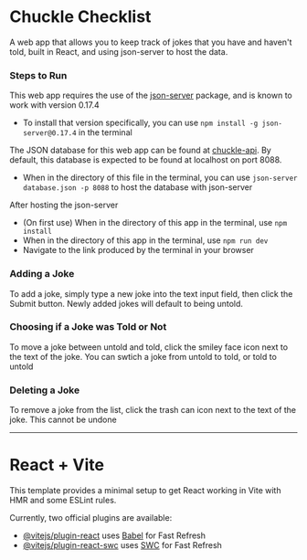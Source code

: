 # Chuckle Checklist

A web app that allows you to keep track of jokes that you have and haven't told, built in React, and using json-server to host the data. 

### Steps to Run

This web app requires the use of the [json-server](https://github.com/typicode/json-server) package, and is known to work with version 0.17.4
- To install that version specifically, you can use `npm install -g json-server@0.17.4` in the terminal

The JSON database for this web app can be found at [chuckle-api](https://github.com/ztrouy/chuckle-api). By default, this database is expected to be found at localhost on port 8088.
- When in the directory of this file in the terminal, you can use `json-server database.json -p 8088` to host the database with json-server

After hosting the json-server
- (On first use) When in the directory of this app in the terminal, use `npm install`
- When in the directory of this app in the terminal, use `npm run dev`
- Navigate to the link produced by the terminal in your browser

### Adding a Joke

To add a joke, simply type a new joke into the text input field, then click the Submit button. Newly added jokes will default to being untold.

### Choosing if a Joke was Told or Not

To move a joke between untold and told, click the smiley face icon next to the text of the joke. You can swtich a joke from untold to told, or told to untold

### Deleting a Joke

To remove a joke from the list, click the trash can icon next to the text of the joke. This cannot be undone

---

# React + Vite

This template provides a minimal setup to get React working in Vite with HMR and some ESLint rules.

Currently, two official plugins are available:

- [@vitejs/plugin-react](https://github.com/vitejs/vite-plugin-react/blob/main/packages/plugin-react/README.md) uses [Babel](https://babeljs.io/) for Fast Refresh
- [@vitejs/plugin-react-swc](https://github.com/vitejs/vite-plugin-react-swc) uses [SWC](https://swc.rs/) for Fast Refresh
